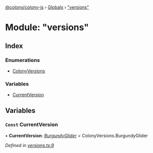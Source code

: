 [@colony/colony-js](../README.md) › [Globals](../globals.md) › ["versions"](_versions_.md)

# Module: "versions"

## Index

### Enumerations

* [ColonyVersions](../enums/_versions_.colonyversions.md)

### Variables

* [CurrentVersion](_versions_.md#const-currentversion)

## Variables

### `Const` CurrentVersion

• **CurrentVersion**: *[BurgundyGlider](../enums/_versions_.colonyversions.md#burgundyglider)* = ColonyVersions.BurgundyGlider

*Defined in [versions.ts:9](https://github.com/JoinColony/colonyJS/blob/c5d5ff4/versions.ts#L9)*
